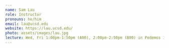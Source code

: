 ```yaml
---
name: Sam Lau
role: Instructor
pronouns: he/him
email: lau@ucsd.edu
website: https://lau.ucsd.edu/
photo: assets/images/lau.jpg
lecture: Wed, Fri 1:00pm-1:50pm (A00), 2:00pm-2:50pm (B00) in Podemos 1A20
---
```

